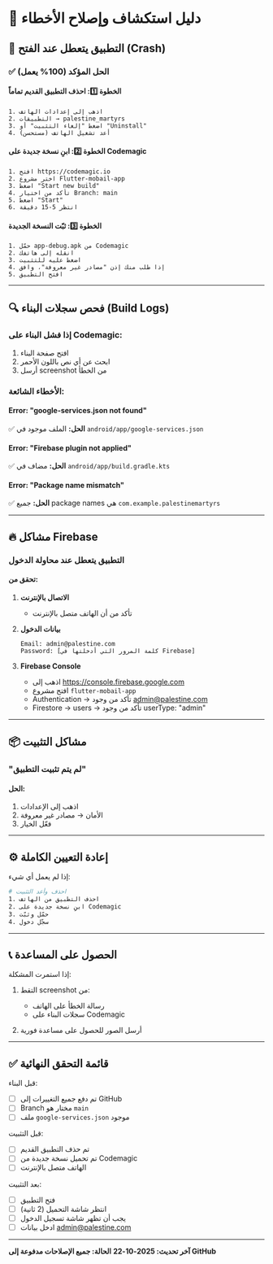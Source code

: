 # 🔧 دليل استكشاف وإصلاح الأخطاء

## 🚫 التطبيق يتعطل عند الفتح (Crash)

### ✅ **الحل المؤكد (100% يعمل)**

#### الخطوة 1️⃣: احذف التطبيق القديم **تماماً**
```
1. اذهب إلى إعدادات الهاتف
2. التطبيقات → palestine_martyrs
3. اضغط "إلغاء التثبيت" أو "Uninstall"
4. أعد تشغيل الهاتف (مستحسن)
```

#### الخطوة 2️⃣: ابنِ نسخة جديدة على Codemagic
```
1. افتح https://codemagic.io
2. اختر مشروع Flutter-mobail-app
3. اضغط "Start new build"
4. تأكد من اختيار Branch: main
5. اضغط "Start"
6. انتظر 5-15 دقيقة
```

#### الخطوة 3️⃣: ثبّت النسخة الجديدة
```
1. حمّل app-debug.apk من Codemagic
2. انقله إلى هاتفك
3. اضغط عليه للتثبيت
4. إذا طلب منك إذن "مصادر غير معروفة"، وافق
5. افتح التطبيق
```

---

## 🔍 فحص سجلات البناء (Build Logs)

### إذا فشل البناء على Codemagic:

1. افتح صفحة البناء
2. ابحث عن أي نص باللون الأحمر
3. أرسل screenshot من الخطأ

### الأخطاء الشائعة:

#### **Error: "google-services.json not found"**
✅ **الحل:** الملف موجود في `android/app/google-services.json`

#### **Error: "Firebase plugin not applied"**
✅ **الحل:** مضاف في `android/app/build.gradle.kts`

#### **Error: "Package name mismatch"**
✅ **الحل:** جميع package names هي `com.example.palestinemartyrs`

---

## 🔥 مشاكل Firebase

### التطبيق يتعطل عند محاولة الدخول

#### تحقق من:

1. **الاتصال بالإنترنت**
   - تأكد من أن الهاتف متصل بالإنترنت

2. **بيانات الدخول**
   ```
   Email: admin@palestine.com
   Password: [كلمة المرور التي أدخلتها في Firebase]
   ```

3. **Firebase Console**
   - اذهب إلى https://console.firebase.google.com
   - افتح مشروع `flutter-mobail-app`
   - Authentication → تأكد من وجود admin@palestine.com
   - Firestore → users → تأكد من وجود userType: "admin"

---

## 📦 مشاكل التثبيت

### "لم يتم تثبيت التطبيق"

#### الحل:
1. اذهب إلى الإعدادات
2. الأمان → مصادر غير معروفة
3. فعّل الخيار

---

## ⚙️ إعادة التعيين الكاملة

إذا لم يعمل أي شيء:

```bash
# احذف وأعد التثبيت
1. احذف التطبيق من الهاتف
2. ابنِ نسخة جديدة على Codemagic
3. حمّل وثبّت
4. سجّل دخول
```

---

## 📞 الحصول على المساعدة

إذا استمرت المشكلة:

1. التقط screenshot من:
   - رسالة الخطأ على الهاتف
   - سجلات البناء على Codemagic
   
2. أرسل الصور للحصول على مساعدة فورية

---

## ✅ قائمة التحقق النهائية

قبل البناء:
- [ ] تم دفع جميع التغييرات إلى GitHub
- [ ] Branch مختار هو `main`
- [ ] ملف `google-services.json` موجود

قبل التثبيت:
- [ ] تم حذف التطبيق القديم
- [ ] تم تحميل نسخة جديدة من Codemagic
- [ ] الهاتف متصل بالإنترنت

بعد التثبيت:
- [ ] فتح التطبيق
- [ ] انتظر شاشة التحميل (2 ثانية)
- [ ] يجب أن تظهر شاشة تسجيل الدخول
- [ ] ادخل بيانات admin@palestine.com

---

**آخر تحديث: 2025-10-22**
**الحالة: جميع الإصلاحات مدفوعة إلى GitHub**
